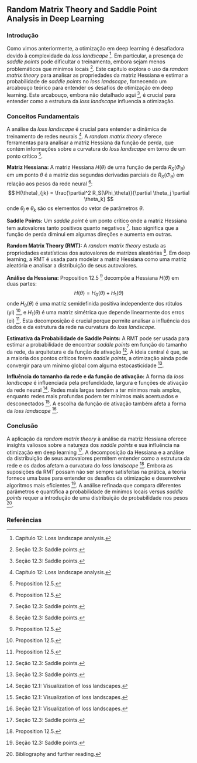 ## Random Matrix Theory and Saddle Point Analysis in Deep Learning

### Introdução
Como vimos anteriormente, a otimização em deep learning é desafiadora devido à complexidade da *loss landscape* [^1]. Em particular, a presença de *saddle points* pode dificultar o treinamento, embora sejam menos problemáticos que mínimos locais [^2]. Este capítulo explora o uso da *random matrix theory* para analisar as propriedades da matriz Hessiana e estimar a probabilidade de *saddle points* no *loss landscape*, fornecendo um arcabouço teórico para entender os desafios de otimização em deep learning. Este arcabouço, embora não detalhado aqui [^6], é crucial para entender como a estrutura da *loss landscape* influencia a otimização.

### Conceitos Fundamentais
A análise da *loss landscape* é crucial para entender a dinâmica de treinamento de redes neurais [^1]. A *random matrix theory* oferece ferramentas para analisar a matriz Hessiana da função de perda, que contém informações sobre a curvatura do *loss landscape* em torno de um ponto crítico [^7].

**Matriz Hessiana:** A matriz Hessiana $H(\theta)$ de uma função de perda $R_S(\Phi_\theta)$ em um ponto $\theta$ é a matriz das segundas derivadas parciais de $R_S(\Phi_\theta)$ em relação aos pesos da rede neural [^7]:
$$
H(\theta)_{jk} = \frac{\partial^2 R_S(\Phi_\theta)}{\partial \theta_j \partial \theta_k}
$$
onde $\theta_j$ e $\theta_k$ são os elementos do vetor de parâmetros $\theta$.

**Saddle Points:** Um *saddle point* é um ponto crítico onde a matriz Hessiana tem autovalores tanto positivos quanto negativos [^6]. Isso significa que a função de perda diminui em algumas direções e aumenta em outras.

**Random Matrix Theory (RMT):** A *random matrix theory* estuda as propriedades estatísticas dos autovalores de matrizes aleatórias [^6]. Em deep learning, a RMT é usada para modelar a matriz Hessiana como uma matriz aleatória e analisar a distribuição de seus autovalores.

**Análise da Hessiana:** Proposition 12.5 [^7] decompõe a Hessiana $H(\theta)$ em duas partes:
$$
H(\theta) = H_0(\theta) + H_1(\theta)
$$
onde $H_0(\theta)$ é uma matriz semidefinida positiva independente dos rótulos (yi) [^7], e $H_1(\theta)$ é uma matriz simétrica que depende linearmente dos erros (ei) [^7]. Esta decomposição é crucial porque permite analisar a influência dos dados e da estrutura da rede na curvatura do *loss landscape*.

**Estimativa da Probabilidade de Saddle Points:** A RMT pode ser usada para estimar a probabilidade de encontrar *saddle points* em função do tamanho da rede, da arquitetura e da função de ativação [^6]. A ideia central é que, se a maioria dos pontos críticos forem *saddle points*, a otimização ainda pode convergir para um mínimo global com alguma estocasticidade [^6].

**Influência do tamanho da rede e da função de ativação:** A forma da *loss landscape* é influenciada pela profundidade, largura e funções de ativação da rede neural [^3]. Redes mais largas tendem a ter mínimos mais amplos, enquanto redes mais profundas podem ter mínimos mais acentuados e desconectados [^3]. A escolha da função de ativação também afeta a forma da *loss landscape* [^3].

### Conclusão
A aplicação da *random matrix theory* à análise da matriz Hessiana oferece insights valiosos sobre a natureza dos *saddle points* e sua influência na otimização em deep learning [^6]. A decomposição da Hessiana e a análise da distribuição de seus autovalores permitem entender como a estrutura da rede e os dados afetam a curvatura do *loss landscape* [^7]. Embora as suposições da RMT possam não ser sempre satisfeitas na prática, a teoria fornece uma base para entender os desafios da otimização e desenvolver algoritmos mais eficientes [^6]. A análise refinada que compara diferentes parâmetros e quantifica a probabilidade de mínimos locais versus *saddle points* requer a introdução de uma distribuição de probabilidade nos pesos [^8].

### Referências
[^1]: Capítulo 12: Loss landscape analysis.
[^2]: Seção 12.3: Saddle points.
[^3]: Seção 12.1: Visualization of loss landscapes.
[^6]: Seção 12.3: Saddle points.
[^7]: Proposition 12.5.
[^8]: Bibliography and further reading.

<!-- END -->